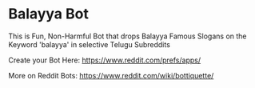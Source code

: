 # Balayya Bot
This is Fun, Non-Harmful Bot that drops Balayya Famous Slogans on the Keyword 'balayya' in selective Telugu Subreddits

Create your Bot Here:
https://www.reddit.com/prefs/apps/

More on Reddit Bots: https://www.reddit.com/wiki/bottiquette/ 
